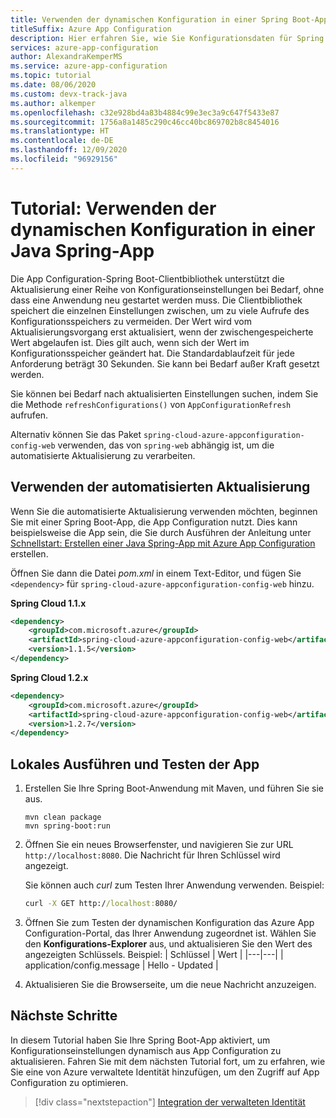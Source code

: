 ```yaml
---
title: Verwenden der dynamischen Konfiguration in einer Spring Boot-App
titleSuffix: Azure App Configuration
description: Hier erfahren Sie, wie Sie Konfigurationsdaten für Spring Boot-Apps dynamisch aktualisieren.
services: azure-app-configuration
author: AlexandraKemperMS
ms.service: azure-app-configuration
ms.topic: tutorial
ms.date: 08/06/2020
ms.custom: devx-track-java
ms.author: alkemper
ms.openlocfilehash: c32e928bd4a83b4884c99e3ec3a9c647f5433e87
ms.sourcegitcommit: 1756a8a1485c290c46cc40bc869702b8c8454016
ms.translationtype: HT
ms.contentlocale: de-DE
ms.lasthandoff: 12/09/2020
ms.locfileid: "96929156"
---
```

# <a name="tutorial-use-dynamic-configuration-in-a-java-spring-app"></a>Tutorial: Verwenden der dynamischen Konfiguration in einer Java Spring-App

Die App Configuration-Spring Boot-Clientbibliothek unterstützt die Aktualisierung einer Reihe von Konfigurationseinstellungen bei Bedarf, ohne dass eine Anwendung neu gestartet werden muss. Die Clientbibliothek speichert die einzelnen Einstellungen zwischen, um zu viele Aufrufe des Konfigurationsspeichers zu vermeiden. Der Wert wird vom Aktualisierungsvorgang erst aktualisiert, wenn der zwischengespeicherte Wert abgelaufen ist. Dies gilt auch, wenn sich der Wert im Konfigurationsspeicher geändert hat. Die Standardablaufzeit für jede Anforderung beträgt 30 Sekunden. Sie kann bei Bedarf außer Kraft gesetzt werden.

Sie können bei Bedarf nach aktualisierten Einstellungen suchen, indem Sie die Methode `refreshConfigurations()` von `AppConfigurationRefresh` aufrufen.

Alternativ können Sie das Paket `spring-cloud-azure-appconfiguration-config-web` verwenden, das von `spring-web` abhängig ist, um die automatisierte Aktualisierung zu verarbeiten.

## <a name="use-automated-refresh"></a>Verwenden der automatisierten Aktualisierung

Wenn Sie die automatisierte Aktualisierung verwenden möchten, beginnen Sie mit einer Spring Boot-App, die App Configuration nutzt. Dies kann beispielsweise die App sein, die Sie durch Ausführen der Anleitung unter [Schnellstart: Erstellen einer Java Spring-App mit Azure App Configuration](quickstart-java-spring-app.md) erstellen.

Öffnen Sie dann die Datei *pom.xml* in einem Text-Editor, und fügen Sie `<dependency>` für `spring-cloud-azure-appconfiguration-config-web` hinzu.

**Spring Cloud 1.1.x**

```xml
<dependency>
    <groupId>com.microsoft.azure</groupId>
    <artifactId>spring-cloud-azure-appconfiguration-config-web</artifactId>
    <version>1.1.5</version>
</dependency>
```

**Spring Cloud 1.2.x**

```xml
<dependency>
    <groupId>com.microsoft.azure</groupId>
    <artifactId>spring-cloud-azure-appconfiguration-config-web</artifactId>
    <version>1.2.7</version>
</dependency>
```

## <a name="run-and-test-the-app-locally"></a>Lokales Ausführen und Testen der App

1. Erstellen Sie Ihre Spring Boot-Anwendung mit Maven, und führen Sie sie aus.

    ```shell
    mvn clean package
    mvn spring-boot:run
    ```

1. Öffnen Sie ein neues Browserfenster, und navigieren Sie zur URL `http://localhost:8080`.  Die Nachricht für Ihren Schlüssel wird angezeigt. 

    Sie können auch *curl* zum Testen Ihrer Anwendung verwenden. Beispiel: 
    
    ```cmd
    curl -X GET http://localhost:8080/
    ```

1. Öffnen Sie zum Testen der dynamischen Konfiguration das Azure App Configuration-Portal, das Ihrer Anwendung zugeordnet ist. Wählen Sie den **Konfigurations-Explorer** aus, und aktualisieren Sie den Wert des angezeigten Schlüssels. Beispiel:
    | Schlüssel | Wert |
    |---|---|
    | application/config.message | Hello - Updated |

1. Aktualisieren Sie die Browserseite, um die neue Nachricht anzuzeigen.

## <a name="next-steps"></a>Nächste Schritte

In diesem Tutorial haben Sie Ihre Spring Boot-App aktiviert, um Konfigurationseinstellungen dynamisch aus App Configuration zu aktualisieren. Fahren Sie mit dem nächsten Tutorial fort, um zu erfahren, wie Sie eine von Azure verwaltete Identität hinzufügen, um den Zugriff auf App Configuration zu optimieren.

> [!div class="nextstepaction"]
> [Integration der verwalteten Identität](./howto-integrate-azure-managed-service-identity.md)
